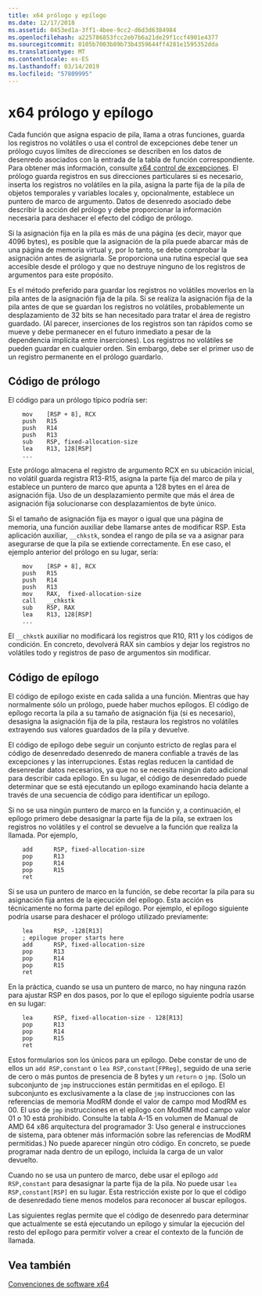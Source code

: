 ```yaml
---
title: x64 prólogo y epílogo
ms.date: 12/17/2018
ms.assetid: 0453ed1a-3ff1-4bee-9cc2-d6d3d6384984
ms.openlocfilehash: a225786853fcc2eb7b6a21de29f1ccf4901e4377
ms.sourcegitcommit: 8105b7003b89b73b4359644ff4281e1595352dda
ms.translationtype: MT
ms.contentlocale: es-ES
ms.lasthandoff: 03/14/2019
ms.locfileid: "57809995"
---
```

# <a name="x64-prolog-and-epilog"></a>x64 prólogo y epílogo

Cada función que asigna espacio de pila, llama a otras funciones, guarda los registros no volátiles o usa el control de excepciones debe tener un prólogo cuyos límites de direcciones se describen en los datos de desenredo asociados con la entrada de la tabla de función correspondiente. Para obtener más información, consulte [x64 control de excepciones](../build/exception-handling-x64.md). El prólogo guarda registros en sus direcciones particulares si es necesario, inserta los registros no volátiles en la pila, asigna la parte fija de la pila de objetos temporales y variables locales y, opcionalmente, establece un puntero de marco de argumento. Datos de desenredo asociado debe describir la acción del prólogo y debe proporcionar la información necesaria para deshacer el efecto del código de prólogo.

Si la asignación fija en la pila es más de una página (es decir, mayor que 4096 bytes), es posible que la asignación de la pila puede abarcar más de una página de memoria virtual y, por lo tanto, se debe comprobar la asignación antes de asignarla. Se proporciona una rutina especial que sea accesible desde el prólogo y que no destruye ninguno de los registros de argumentos para este propósito.

Es el método preferido para guardar los registros no volátiles moverlos en la pila antes de la asignación fija de la pila. Si se realiza la asignación fija de la pila antes de que se guardan los registros no volátiles, probablemente un desplazamiento de 32 bits se han necesitado para tratar el área de registro guardado. (Al parecer, inserciones de los registros son tan rápidos como se mueve y debe permanecer en el futuro inmediato a pesar de la dependencia implícita entre inserciones). Los registros no volátiles se pueden guardar en cualquier orden. Sin embargo, debe ser el primer uso de un registro permanente en el prólogo guardarlo.

## <a name="prolog-code"></a>Código de prólogo

El código para un prólogo típico podría ser:

```MASM
    mov    [RSP + 8], RCX
    push   R15
    push   R14
    push   R13
    sub    RSP, fixed-allocation-size
    lea    R13, 128[RSP]
    ...
```

Este prólogo almacena el registro de argumento RCX en su ubicación inicial, no volátil guarda registra R13-R15, asigna la parte fija del marco de pila y establece un puntero de marco que apunta a 128 bytes en el área de asignación fija. Uso de un desplazamiento permite que más el área de asignación fija solucionarse con desplazamientos de byte único.

Si el tamaño de asignación fija es mayor o igual que una página de memoria, una función auxiliar debe llamarse antes de modificar RSP. Esta aplicación auxiliar, `__chkstk`, sondea el rango de pila se va a asignar para asegurarse de que la pila se extiende correctamente. En ese caso, el ejemplo anterior del prólogo en su lugar, sería:

```MASM
    mov    [RSP + 8], RCX
    push   R15
    push   R14
    push   R13
    mov    RAX,  fixed-allocation-size
    call   __chkstk
    sub    RSP, RAX
    lea    R13, 128[RSP]
    ...
```

El `__chkstk` auxiliar no modificará los registros que R10, R11 y los códigos de condición. En concreto, devolverá RAX sin cambios y dejar los registros no volátiles todo y registros de paso de argumentos sin modificar.

## <a name="epilog-code"></a>Código de epílogo

El código de epílogo existe en cada salida a una función. Mientras que hay normalmente sólo un prólogo, puede haber muchos epílogos. El código de epílogo recorta la pila a su tamaño de asignación fija (si es necesario), desasigna la asignación fija de la pila, restaura los registros no volátiles extrayendo sus valores guardados de la pila y devuelve.

El código de epílogo debe seguir un conjunto estricto de reglas para el código de desenredado desenredo de manera confiable a través de las excepciones y las interrupciones. Estas reglas reducen la cantidad de desenredar datos necesarios, ya que no se necesita ningún dato adicional para describir cada epílogo. En su lugar, el código de desenredado puede determinar que se está ejecutando un epílogo examinando hacia delante a través de una secuencia de código para identificar un epílogo.

Si no se usa ningún puntero de marco en la función y, a continuación, el epílogo primero debe desasignar la parte fija de la pila, se extraen los registros no volátiles y el control se devuelve a la función que realiza la llamada. Por ejemplo,

```MASM
    add      RSP, fixed-allocation-size
    pop      R13
    pop      R14
    pop      R15
    ret
```

Si se usa un puntero de marco en la función, se debe recortar la pila para su asignación fija antes de la ejecución del epílogo. Esta acción es técnicamente no forma parte del epílogo. Por ejemplo, el epílogo siguiente podría usarse para deshacer el prólogo utilizado previamente:

```MASM
    lea      RSP, -128[R13]
    ; epilogue proper starts here
    add      RSP, fixed-allocation-size
    pop      R13
    pop      R14
    pop      R15
    ret
```

En la práctica, cuando se usa un puntero de marco, no hay ninguna razón para ajustar RSP en dos pasos, por lo que el epílogo siguiente podría usarse en su lugar:

```MASM
    lea      RSP, fixed-allocation-size - 128[R13]
    pop      R13
    pop      R14
    pop      R15
    ret
```

Estos formularios son los únicos para un epílogo. Debe constar de uno de ellos un `add RSP,constant` o `lea RSP,constant[FPReg]`, seguido de una serie de cero o más puntos de presencia de 8 bytes y un `return` o `jmp`. (Solo un subconjunto de `jmp` instrucciones están permitidas en el epílogo. El subconjunto es exclusivamente a la clase de `jmp` instrucciones con las referencias de memoria ModRM donde el valor de campo mod ModRM es 00. El uso de `jmp` instrucciones en el epílogo con ModRM mod campo valor 01 o 10 está prohibido. Consulte la tabla A-15 en volumen de Manual de AMD 64 x86 arquitectura del programador 3: Uso general e instrucciones de sistema, para obtener más información sobre las referencias de ModRM permitidas.) No puede aparecer ningún otro código. En concreto, se puede programar nada dentro de un epílogo, incluida la carga de un valor devuelto.

Cuando no se usa un puntero de marco, debe usar el epílogo `add RSP,constant` para desasignar la parte fija de la pila. No puede usar `lea RSP,constant[RSP]` en su lugar. Esta restricción existe por lo que el código de desenredado tiene menos modelos para reconocer al buscar epílogos.

Las siguientes reglas permite que el código de desenredo para determinar que actualmente se está ejecutando un epílogo y simular la ejecución del resto del epílogo para permitir volver a crear el contexto de la función de llamada.

## <a name="see-also"></a>Vea también

[Convenciones de software x64](x64-software-conventions.md)
